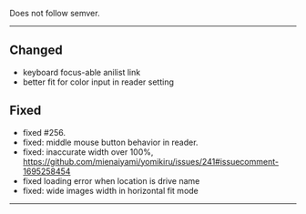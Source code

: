 Does not follow semver.

---

<!-- ## Added -->

## Changed

- keyboard focus-able anilist link
- better fit for color input in reader setting

## Fixed

- fixed #256.
- fixed: middle mouse button behavior in reader.
- fixed: inaccurate width over 100%, <https://github.com/mienaiyami/yomikiru/issues/241#issuecomment-1695258454>
- fixed loading error when location is drive name
- fixed: wide images width in horizontal fit mode

---